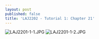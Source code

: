 ```yaml
---
layout: post
published: false
title: 'LAJ2202 - Tutorial 1: Chapter 21'
---
```

![LAJ2201-1-1.JPG]({{site.baseurl}}/img/LAJ2201-1-1.JPG)
![LAJ2201-1-2.JPG]({{site.baseurl}}/img/LAJ2201-1-2.JPG)
